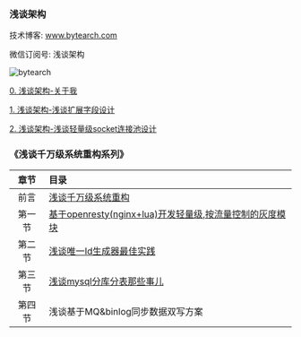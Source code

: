 ### 浅谈架构



技术博客: www.bytearch.com

微信订阅号: 浅谈架构

![bytearch](http://storage.bytearch.com/images/qrcode_demo_bytearch.jpg)

[0. 浅谈架构-关于我](docs/about.md)

[1. 浅谈架构-浅谈扩展字段设计](docs/something/field_extension.md)

[2. 浅谈架构-浅谈轻量级socket连接池设计](docs/something/socket_pool.md)

### 《浅谈千万级系统重构系列》

|章节| 目录|
|:---:|:----|
|前言|[浅谈千万级系统重构](docs/post/restruct.md)|
|第一节|[基于openresty(nginx+lua)开发轻量级,按流量控制的灰度模块](docs/post/openresty_proxy.md)|
|第二节|[浅谈唯一Id生成器最佳实践](docs/post/sequenceId.md)|
|第三节|[浅谈mysql分库分表那些事儿](docs/post/mysql_shard.md)|
|第四节|浅谈基于MQ&binlog同步数据双写方案|